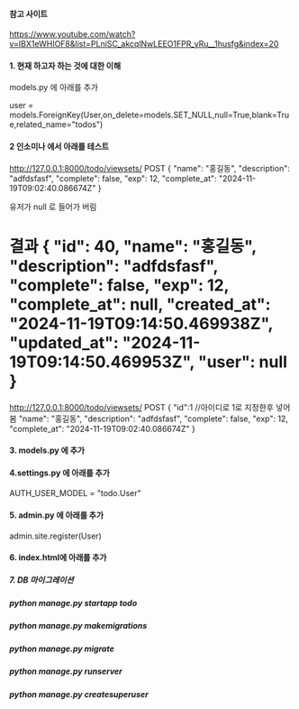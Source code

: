 #### 참고 사이트

https://www.youtube.com/watch?v=IBX1eWHIOF8&list=PLniSC_akcqlNwLEEO1FPR_yRu__1husfg&index=20

#### 1. 현재 하고자 하는 것에 대한 이해

models.py 에 아래를 추가

user = models.ForeignKey(User,on_delete=models.SET_NULL,null=True,blank=True,related_name="todos")

#### 2 인소미나 에서 아래를 테스트

http://127.0.0.1:8000/todo/viewsets/ POST
{
"name": "홍길동",
"description": "adfdsfasf",
"complete": false,
"exp": 12,
"complete_at": "2024-11-19T09:02:40.086674Z"
}

유저가 null 로 들어가 버림

결과
{
"id": 40,
"name": "홍길동",
"description": "adfdsfasf",
"complete": false,
"exp": 12,
"complete_at": null,
"created_at": "2024-11-19T09:14:50.469938Z",
"updated_at": "2024-11-19T09:14:50.469953Z",
"user": null
}
==============================================
http://127.0.0.1:8000/todo/viewsets/ POST
{
"id":1 //아이디로 1로 지정한후 넣어봄
"name": "홍길동",
"description": "adfdsfasf",
"complete": false,
"exp": 12,
"complete_at": "2024-11-19T09:02:40.086674Z"
}

#### 3. models.py 에 추가

#### 4.settings.py 에 아래를 추가

AUTH_USER_MODEL = "todo.User"

#### 5. admin.py 에 아래를 추가

admin.site.register(User)

#### 6. index.html에 아래를 추가

##### 7. DB 마이그레이션

##### python manage.py startapp todo

##### python manage.py makemigrations

##### python manage.py migrate

##### python manage.py runserver

##### python manage.py createsuperuser

